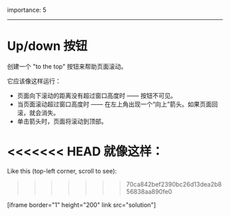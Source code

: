 importance: 5

---

# Up/down 按钮

创建一个 "to the top" 按钮来帮助页面滚动。

它应该像这样运行：
- 页面向下滚动的距离没有超过窗口高度时 —— 按钮不可见。
- 当页面滚动超过窗口高度时 —— 在左上角出现一个“向上”箭头。如果页面回滚，就会消失。
- 单击箭头时，页面将滚动到顶部。

<<<<<<< HEAD
就像这样：
=======
Like this (top-left corner, scroll to see):
>>>>>>> 70ca842bef2390bc26d13dea2b856838aa890fe0

[iframe border="1" height="200" link src="solution"]
